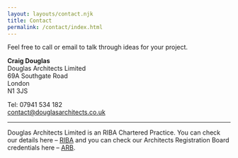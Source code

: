 ```yaml
---
layout: layouts/contact.njk
title: Contact
permalink: /contact/index.html
---
```

Feel free to call or email to talk through ideas for your project.

**Craig Douglas**\
Douglas Architects Limited\
69A Southgate Road\
London\
N1 3JS

Tel: 07941 534 182\
[contact@douglasarchitects.co.uk](https://mail.google.com/mail/?view=cm&fs=1&tf=1&to=conta%63%74@%64%6F%75g%6Casar%63hitec%74s.co%2E%75k)

---

Douglas Architects Limited is an RIBA Chartered Practice. You can check our details here – [RIBA](http://www.architecture.com/ "RIBA") and you can check our Architects Registration Board credentials here – [ARB](http://www.arb.org.uk/ "ARB").
